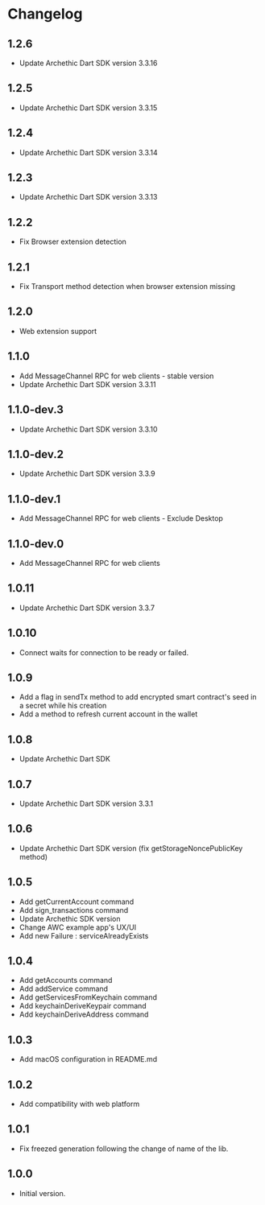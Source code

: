 Changelog
=========

## 1.2.6
- Update Archethic Dart SDK version 3.3.16

## 1.2.5
- Update Archethic Dart SDK version 3.3.15

## 1.2.4
- Update Archethic Dart SDK version 3.3.14
  
## 1.2.3
- Update Archethic Dart SDK version 3.3.13

## 1.2.2
- Fix Browser extension detection

## 1.2.1
- Fix Transport method detection when browser extension missing

## 1.2.0
- Web extension support

## 1.1.0
- Add MessageChannel RPC for web clients - stable version
- Update Archethic Dart SDK version 3.3.11 

## 1.1.0-dev.3
- Update Archethic Dart SDK version 3.3.10

## 1.1.0-dev.2
- Update Archethic Dart SDK version 3.3.9

## 1.1.0-dev.1
- Add MessageChannel RPC for web clients - Exclude Desktop

## 1.1.0-dev.0
- Add MessageChannel RPC for web clients

## 1.0.11
- Update Archethic Dart SDK version 3.3.7
  
## 1.0.10
- Connect waits for connection to be ready or failed.

## 1.0.9
- Add a flag in sendTx method to add encrypted smart contract's seed in a secret while his creation
- Add a method to refresh current account in the wallet

## 1.0.8
- Update Archethic Dart SDK

## 1.0.7
- Update Archethic Dart SDK version 3.3.1
  
## 1.0.6
- Update Archethic Dart SDK version (fix getStorageNoncePublicKey method)
  
## 1.0.5
- Add getCurrentAccount command
- Add sign_transactions command
- Update Archethic SDK version
- Change AWC example app's UX/UI
- Add new Failure : serviceAlreadyExists
  
## 1.0.4
- Add getAccounts command
- Add addService command
- Add getServicesFromKeychain command
- Add keychainDeriveKeypair command
- Add keychainDeriveAddress command

## 1.0.3
- Add macOS configuration in README.md

## 1.0.2
- Add compatibility with web platform

## 1.0.1
- Fix freezed generation following the change of name of the lib.

## 1.0.0
- Initial version.
